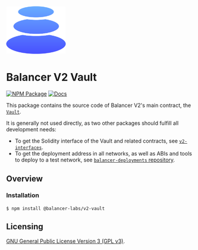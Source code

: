 # <img src="../../logo.svg" alt="Balancer" height="128px">

# Balancer V2 Vault

[![NPM Package](https://img.shields.io/npm/v/@balancer-labs/v2-vault.svg)](https://www.npmjs.org/package/@balancer-labs/v2-vault)
[![Docs](https://img.shields.io/badge/docs-%F0%9F%93%84-blue)](https://docs.balancer.fi/concepts/vault#vault)

This package contains the source code of Balancer V2's main contract, the [`Vault`](./contracts/Vault.sol).

It is generally not used directly, as two other packages should fulfill all development needs:

- To get the Solidity interface of the Vault and related contracts, see [`v2-interfaces`](../interfaces).
- To get the deployment address in all networks, as well as ABIs and tools to deploy to a test network, see [`balancer-deployments` repository](https://github.com/balancer/balancer-deployments).

## Overview

### Installation

```console
$ npm install @balancer-labs/v2-vault
```

## Licensing

[GNU General Public License Version 3 (GPL v3)](../../LICENSE).
